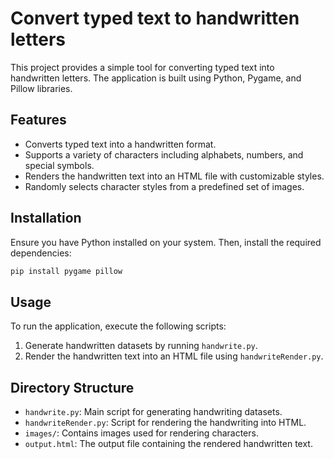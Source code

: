 # Convert typed text to handwritten letters

This project provides a simple tool for converting typed text into handwritten letters. The application is built using Python, Pygame, and Pillow libraries.

## Features

- Converts typed text into a handwritten format.
- Supports a variety of characters including alphabets, numbers, and special symbols.
- Renders the handwritten text into an HTML file with customizable styles.
- Randomly selects character styles from a predefined set of images.

## Installation

Ensure you have Python installed on your system. Then, install the required dependencies:

```bash
pip install pygame pillow
```

## Usage

To run the application, execute the following scripts:

1. Generate handwritten datasets by running `handwrite.py`.
2. Render the handwritten text into an HTML file using `handwriteRender.py`.

## Directory Structure

- `handwrite.py`: Main script for generating handwriting datasets.
- `handwriteRender.py`: Script for rendering the handwriting into HTML.
- `images/`: Contains images used for rendering characters.
- `output.html`: The output file containing the rendered handwritten text.

